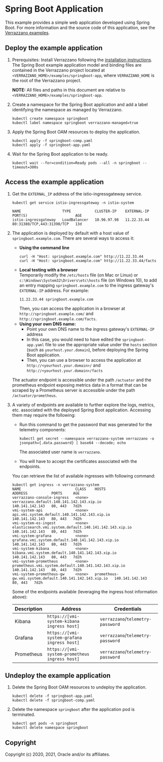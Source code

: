 # Spring Boot Application

This example provides a simple web application developed using Spring Boot. For more information and the source code of this application, see the [Verrazzano examples](https://github.com/verrazzano/examples).

## Deploy the example application

1. Prerequisites: Install Verrazzano following the [installation instructions](../../README.md).
   The Spring Boot example application model and binding files are contained in the Verrazzano project located at `<VERRAZZANO_HOME>/examples/springboot-app`, where `VERRAZZANO_HOME` is the root of the Verrazzano project.

   **NOTE:** All files and paths in this document are relative to `<VERRAZZANO_HOME>/examples/springboot-app`.

2. Create a namespace for the Spring Boot application and add a label identifying the namespace as managed by Verrazzano.
   ```
   kubectl create namespace springboot
   kubectl label namespace springboot verrazzano-managed=true
   ```
   
3. Apply the Spring Boot OAM resources to deploy the application.
   ```
   kubectl apply -f springboot-comp.yaml
   kubectl apply -f springboot-app.yaml
   ```

4. Wait for the Spring Boot application to be ready.
   ```
   kubectl wait --for=condition=Ready pods --all -n springboot --timeout=300s

## Access the example application

1. Get the `EXTERNAL_IP` address of the istio-ingressgateway service.
   ```
   kubectl get service istio-ingressgateway -n istio-system

   NAME                   TYPE           CLUSTER-IP    EXTERNAL-IP   PORT(S)                      AGE
   istio-ingressgateway   LoadBalancer   10.96.97.98   11.22.33.44   80:31380/TCP,443:31390/TCP   13d
   ```   

2. The application is deployed by default with a host value of `springboot.example.com`.
   There are several ways to access it:
   
   * **Using the command line**
     ```
     curl -H "Host: springboot.example.com" http://11.22.33.44
	 curl -H "Host: springboot.example.com" http://11.22.33.44/facts
     ```
   * **Local testing with a browser** \
     Temporarily modify the `/etc/hosts` file (on Mac or Linux)
     or `c:\Windows\System32\Drivers\etc\hosts` file (on Windows 10), 
     to add an entry mapping `springboot.example.com` to the ingress gateway's `EXTERNAL-IP` address.
     For example:
     ```
     11.22.33.44 springboot.example.com
     ```
     Then, you can access the application in a browser at `http://springboot.example.com/` and `http://springboot.example.com/facts`.
   * **Using your own DNS name:**
     * Point your own DNS name to the ingress gateway's `EXTERNAL-IP` address
     * In this case, you would need to have edited the `springboot-app.yaml` file 
       to use the appropriate value under the `hosts` section (such as `yourhost.your.domain`), 
       before deploying the Spring Boot application.
     * Then, you can use a browser to access the application at `http://<yourhost.your.domain>/` and `http://<yourhost.your.domain>/facts`

    The actuator endpoint is accessible under the path `/actuator` and the prometheus endpoint exposing metrics data in a format that can be scraped by a Prometheus server is accessible under the path `/actuator/prometheus`.

3. A variety of endpoints are available to further explore the logs, metrics, etc. associated with 
   the deployed Spring Boot application.
   Accessing them may require the following:

   * Run this command to get the password that was generated for the telemetry components:
     ```
     kubectl get secret --namespace verrazzano-system verrazzano -o jsonpath={.data.password} | base64 --decode; echo
     ```
     The associated user name is `verrazzano`.

   * You will have to accept the certificates associated with the endpoints.

   You can retrieve the list of available ingresses with following command:

   ```
   kubectl get ingress -n verrazzano-system
   NAME                         CLASS    HOSTS                                                     ADDRESS           PORTS     AGE
   verrazzano-console-ingress   <none>   verrazzano.default.140.141.142.143.xip.io                 140.141.142.143   80, 443   7d2h
   vmi-system-api               <none>   api.vmi.system.default.140.141.142.143.xip.io             140.141.142.143   80, 443   7d2h
   vmi-system-es-ingest         <none>   elasticsearch.vmi.system.default.140.141.142.143.xip.io   140.141.142.143   80, 443   7d2h
   vmi-system-grafana           <none>   grafana.vmi.system.default.140.141.142.143.xip.io         140.141.142.143   80, 443   7d2h
   vmi-system-kibana            <none>   kibana.vmi.system.default.140.141.142.143.xip.io          140.141.142.143   80, 443   7d2h
   vmi-system-prometheus        <none>   prometheus.vmi.system.default.140.141.142.143.xip.io      140.141.142.143   80, 443   7d2h
   vmi-system-prometheus-gw     <none>   prometheus-gw.vmi.system.default.140.141.142.143.xip.io   140.141.142.143   80, 443   7d2h
   ```

   Some of the endpoints available (leveraging the ingress host information above):

   | Description | Address | Credentials |
   | ----------- | ------- | ----------- |
   | Kibana      | `https://[vmi-system-kibana ingress host]`     | `verrazzano`/`telemetry-password` |
   | Grafana     | `https://[vmi-system-grafana ingress host]`    | `verrazzano`/`telemetry-password` |
   | Prometheus  | `https://[vmi-system-prometheus ingress host]` | `verrazzano`/`telemetry-password` |
   

## Undeploy the example application   
   
1. Delete the Spring Boot OAM resources to undeploy the application.
   ```
   kubectl delete -f springboot-app.yaml
   kubectl delete -f springboot-comp.yaml
   ```
   
2. Delete the namespace `springboot` after the application pod is terminated.
   ```
   kubectl get pods -n springboot
   kubectl delete namespace springboot
   ```

## Copyright
Copyright (c) 2020, 2021, Oracle and/or its affiliates.
